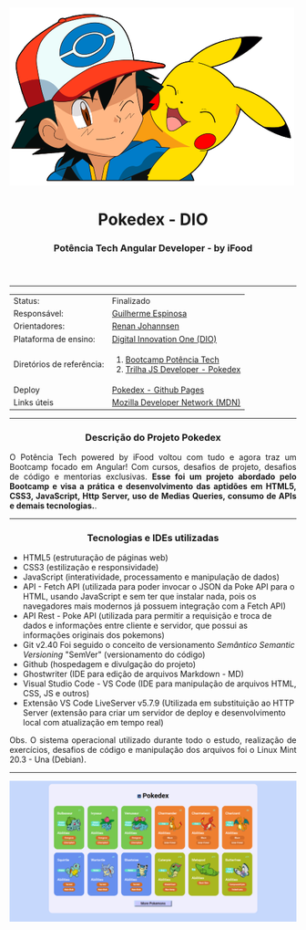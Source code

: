 ![Ash e Pikachu](./assets/img/ashPikachu.png "Imagem de Ash e Pikachu")

<header>  
<h1 align="center"> Pokedex - DIO </h1>
<h3 align="center"> Potência Tech Angular Developer - by iFood </h3>
</header>

---
<div class="basicInfo" align="center">
  
  <div class="status" align="top">
    <table align="space-between">
      <tr>
        <td>Status:</td> <td>Finalizado</td>
      </tr>
      <tr>
        <td>Responsável:</td> <td><a href="https://www.linkedin.com/in/guilherme-espinosa/">Guilherme Espinosa</a></td>
      </tr>
      <tr>
        <td>Orientadores:</td> <td><a href="https://www.linkedin.com/in/renanjpaula/">Renan Johannsen</a></td>
      </tr>
      <tr>
        <td>Plataforma de ensino:</td> <td><a href="https://www.dio.me/sign-up?ref=KCR05AMJI8">Digital Innovation One (DIO)</a></td>
      </tr>
      <tr>
        <td>Diretórios de referência:</td>  
        <td>
        		<ol> 
	        		<li>  
	        			<a href="https://github.com/Guilherme-Espinosa/Bootcamp_Potencia.Tech">Bootcamp Potência Tech</a>
	        		</li>  
	        		<li>
	        			<a href="https://github.com/digitalinnovationone/js-developer-pokedex">Trilha JS Developer - Pokedex</a> 
	        		</li>
        		</ol>
        </td>
      </tr>
      <tr>
        <td>Deploy</td> <td><a href="https://guilherme-espinosa.github.io/pokedex-DIO/">Pokedex - Github Pages</a></td>
      </tr>
      <tr>
        <td>Links úteis</td> <td><a href="https://developer.mozilla.org/pt-BR/docs/Learn/Getting_started_with_the_web">Mozilla Developer Network (MDN)</a></td>
      </tr>
    </table>
  </div>

  ---

  <h3 align="center"> Descrição do Projeto Pokedex </h3>

<p align="justify">
O Potência Tech powered by iFood voltou com tudo e agora traz um Bootcamp focado em Angular! Com cursos, desafios de projeto, desafios de código e mentorias exclusivas.
<b>Esse foi um projeto abordado pelo Bootcamp e visa a prática e desenvolvimento das aptidões em HTML5, CSS3, JavaScript, Http  Server, uso de Medias Queries, consumo de APIs e demais tecnologias.</b>.
</p>

---

<h3 align="center"> Tecnologias e IDEs utilizadas </h3>
<ul align="left">
	<li> HTML5 (estruturação de páginas web)</li>
	<li> CSS3 (estilização e responsividade)</li>
	<li> JavaScript (interatividade, processamento e manipulação de dados)</li>
	<li> API - Fetch API (utilizada para poder invocar o JSON da Poke API para o HTML, usando JavaScript e sem ter que instalar nada, pois os navegadores mais modernos já possuem integração com a Fetch API)</li>
	<li> API Rest - Poke API (utilizada para permitir a requisição e troca de dados e informações entre cliente e servidor, que possui as informações originais dos pokemons)</li>
	<li> Git	v2.40 Foi seguido o conceito de versionamento <i>Semântico Semantic Versioning</i> "SemVer" (versionamento do código)</li>
	<li> Github (hospedagem e divulgação do projeto)</li>
	<li> Ghostwriter (IDE para edição de arquivos Markdown - MD)</li>
	<li> Visual Studio Code - VS Code (IDE para manipulação de arquivos HTML, CSS, JS e outros)</li>
	<li> Extensão VS Code LiveServer v5.7.9 (Utilizada em substituição ao HTTP Server (extensão para criar um servidor de deploy e desenvolvimento local com atualização em tempo real)</li>
</ul>
  <p align="justify">
  Obs. O sistema operacional utilizado durante todo o estudo, realização de exercícios, desafios de código e manipulação dos arquivos foi o Linux Mint 20.3 - Una (Debian).
  </p>
  
---

![Captura de tela do projeto após finalizado.](./assets/img/Captura.png "Captura de tela do projeto")